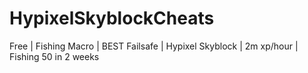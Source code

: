 # HypixelSkyblockCheats
Free | Fishing Macro | BEST Failsafe | Hypixel Skyblock | 2m xp/hour | Fishing 50 in 2 weeks
